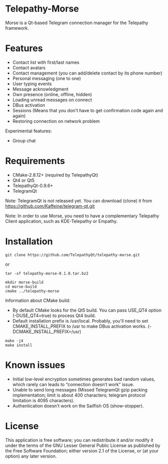 
Telepathy-Morse
================

Morse is a Qt-based Telegram connection manager for the Telepathy framework.

Features
========

* Contact list with first/last names
* Contact avatars
* Contact management (you can add/delete contact by its phone number)
* Personal messaging (one to one)
* User typing events
* Message acknowledgment
* Own presence (online, offline, hidden)
* Loading unread messages on connect
* DBus activation
* Sessions (Means that you don't have to get confirmation code again and again)
* Restoring connection on network problem

Experimental features:
* Group chat

Requirements
============

* CMake-2.8.12+ (required by TelepathyQt)
* Qt4 or Qt5
* TelepathyQt-0.9.6+
* TelegramQt

Note: TelegramQt is not released yet. You can download (clone) it from https://github.com/Kaffeine/telegram-qt.git

Note: In order to use Morse, you need to have a complementary Telepathy Client application, such as KDE-Telepathy or Empathy.

Installation
============

    git clone https://github.com/TelepathyQt/telepathy-morse.git

or

    tar -xf telepathy-morse-0.1.0.tar.bz2

    mkdir morse-build
    cd morse-build
    cmake ../telepathy-morse

Information about CMake build:
* By default CMake looks for the Qt5 build. You can pass USE_QT4 option (-DUSE_QT4=true) to process Qt4 build.
* Default installation prefix is /usr/local. Probably, you'll need to set CMAKE_INSTALL_PREFIX to /usr to make DBus activation works. (-DCMAKE_INSTALL_PREFIX=/usr)

<!-- markdown "code after list" workaround -->

    make -j4
    make install

Known issues
============

* Initial low-level encryption sometimes generates bad random values, which rarely can leads to “connection doesn’t work” issue.
* Unable to send long messages (Missed TelegramQt gzip packing implementation; limit is about 400 characters; telegram protocol limitation is 4095 characters).
* Authentication doesn't work on the Sailfish OS (show-stopper).

License
=======

This application is free software; you can redistribute it and/or modify it
under the terms of the GNU Lesser General Public License as published by
the Free Software Foundation; either version 2.1 of the License,
or (at your option) any later version.
